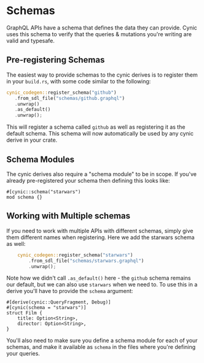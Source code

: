 # Schemas

GraphQL APIs have a schema that defines the data they can provide.  Cynic uses
this schema to verify that the queries & mutations you're writing are valid and
typesafe.

## Pre-registering Schemas

The easiest way to provide schemas to the cynic derives is to register them in
your `build.rs`, with some code similar to the following:

```rust
cynic_codegen::register_schema("github")
   .from_sdl_file("schemas/github.graphql")
   .unwrap()
   .as_default()
   .unwrap();
```

This will register a schema called `github` as well as registering it as the
default schema.  This schema will now automatically be used by any cynic derive
in your crate.

## Schema Modules

The cynic derives also require a "schema module" to be in scope.  If you've
already pre-registered your schema then defining this looks like:

```cynic
#[cynic::schema("starwars")
mod schema {}
```

## Working with Multiple schemas

If you need to work with multiple APIs with different schemas, simply give them
different names when registering.  Here we add the starwars schema as well:

```rust
    cynic_codegen::register_schema("starwars")
        .from_sdl_file("schemas/starwars.graphql")
        .unwrap();
```

Note how we didn't call `.as_default()` here - the `github` schema remains our
default, but we can also use `starwars` when we need to. To use this in a
derive you'll have to provide the `schema` argument:

```
#[derive(cynic::QueryFragment, Debug)]
#[cynic(schema = "starwars")]
struct Film {
    title: Option<String>,
    director: Option<String>,
}
```

You'll also need to make sure you define a schema module for each of your
schemas, and make it available as `schema` in the files where you're defining
your queries.
